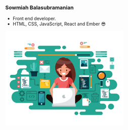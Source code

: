 ### Sowmiah Balasubramanian

- Front end developer.
- HTML, CSS, JavaScript, React and Ember 😎
<img src="/female-developer-vector.jpg" height="300px">
